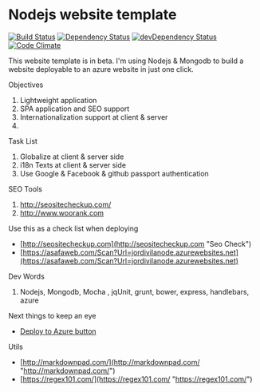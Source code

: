 # Nodejs website template

 

[![Build Status](https://travis-ci.org/jordivila/userAdmin.svg?branch=master)](https://travis-ci.org/jordivila/userAdmin)
[![Dependency Status](https://david-dm.org/jordivila/userAdmin.svg)](https://david-dm.org/jordivila/userAdmin)
[![devDependency Status](https://david-dm.org/jordivila/userAdmin/dev-status.svg)](https://david-dm.org/jordivila/userAdmin#info=devDependencies)
[![Code Climate](https://codeclimate.com/github/jordivila/userAdmin/badges/gpa.svg)](https://codeclimate.com/github/jordivila/userAdmin)

This website template is in beta. I'm using Nodejs & Mongodb to build a website deployable to an azure website in just one click.

Objectives

1. Lightweight application 
2. SPA application and SEO support 
3. Internationalization support at client & server 
4. 

Task List
 
1. Globalize at client & server side
2. i18n Texts at client & server side
3. Use Google & Facebook & github passport authentication

SEO Tools

1. http://seositecheckup.com/
2. http://www.woorank.com 

Use this as a check list when deploying

- [http://seositecheckup.com](http://seositecheckup.com "Seo Check")
- [https://asafaweb.com/Scan?Url=jordivilanode.azurewebsites.net](https://asafaweb.com/Scan?Url=jordivilanode.azurewebsites.net)

Dev Words

1. Nodejs, Mongodb, Mocha , jqUnit, grunt, bower, express, handlebars, azure

Next things to keep an eye

- [Deploy to Azure button](http://blog.stevenedouard.com/continuous-delivery-azure-websites-atlassian/ "Deploy to Azure button")


Utils

- [http://markdownpad.com/](http://markdownpad.com/ "http://markdownpad.com/")
- [https://regex101.com/](https://regex101.com/ "https://regex101.com/")

